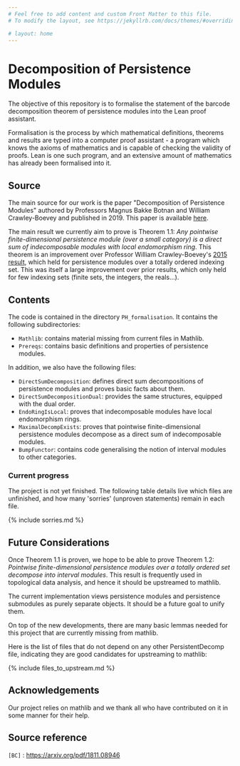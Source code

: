 ```yaml
---
# Feel free to add content and custom Front Matter to this file.
# To modify the layout, see https://jekyllrb.com/docs/themes/#overriding-theme-defaults

# layout: home
---
```


# Decomposition of Persistence Modules

The objective of this repository is to formalise the statement of the barcode decomposition theorem of persistence modules into the Lean proof assistant. 

Formalisation is the process by which mathematical definitions, theorems and results are typed into a computer proof assistant - a program which knows the axioms of mathematics and is capable of checking the validity of proofs. Lean is one such program, and an extensive amount of mathematics has already been formalised into it. 


## Source

The main source for our work is the paper "Decomposition of Persistence Modules" authored by Professors Magnus Bakke Botnan and William Crawley-Boevey and published in 2019. This paper is available [here](https://arxiv.org/pdf/1811.08946).

The main result we currently aim to prove is Theorem 1.1: *Any pointwise finite-dimensional persistence module (over a small category) is a direct sum of indecomposable modules with local endomorphism ring*. This theorem is an improvement over Professor William Crawley-Boevey's [2015 result](https://arxiv.org/abs/1210.0819), which held for persistence modules over a totally ordered indexing set. This was itself a large improvement over prior results, which only held for few indexing sets (finite sets, the integers, the reals...). 

## Contents

The code is contained in the directory `PH_formalisation`. It contains the following subdirectories: 
* `Mathlib`: contains material missing from current files in Mathlib. 
* `Prereqs`: contains basic definitions and properties of persistence modules.

In addition, we also have the following files: 
* `DirectSumDecomposition`: defines direct sum decompositions of persistence modules and proves basic facts about them. 
* `DirectSumDecompositionDual`: provides the same structures, equipped with the dual order. 
* `EndoRingIsLocal`: proves that indecomposable modules have local endomorphism rings. 
* `MaximalDecompExists`: proves that pointwise finite-dimensional persistence modules decompose as a direct sum of indecomposable modules.
* `BumpFunctor`: contains code generalising the notion of interval modules to other categories. 


### Current progress

The project is not yet finished. The following table details live which files are unfinished, and
how many 'sorries' (unproven statements) remain in each file.

{% include sorries.md %}

## Future Considerations

Once Theorem 1.1 is proven, we hope to be able to prove Theorem 1.2: *Pointwise finite-dimensional persistence modules over a totally ordered set decompose into interval modules*. This result is frequently used in topological data analysis, and hence it should be upstreamed to mathlib.

The current implementation views persistence modules and persistence submodules as purely separate objects. It should be a future goal to unify them.

On top of the new developments, there are many basic lemmas needed for this project that are currently missing from mathlib.

Here is the list of files that do not depend on any other PersistentDecomp file, indicating they are good candidates for upstreaming to mathlib:

{% include files_to_upstream.md %}

## Acknowledgements

Our project relies on mathlib and we thank all who have contributed on it in some manner for their help.

## Source reference

`[BC]` : https://arxiv.org/pdf/1811.08946

[BC]: https://arxiv.org/pdf/1811.08946
